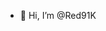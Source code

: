 - 👋 Hi, I’m @Red91K
<!---
Red91K/Red91K is a ✨ special ✨ repository because its `README.md` (this file) appears on your GitHub profile.
You can click the Preview link to take a look at your changes.
--->

